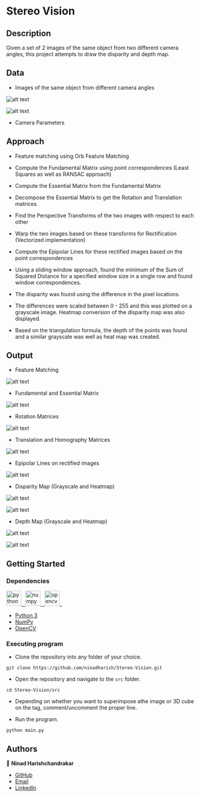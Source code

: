 # Stereo Vision

## Description

Given a set of 2 images of the same object from two different camera angles, this project attempts to draw the disparity and depth map.


## Data

* Images of the same object from different camera angles

![alt text](/data/octagon/im0.png)

![alt text](/data/octagon/im1.png)

* Camera Parameters


## Approach

* Feature matching using Orb Feature Matching

* Compute the Fundamental Matrix using point correspondences (Least Squares as well as RANSAC approach)

* Compute the Essential Matrix from the Fundamental Matrix

* Decompose the Essential Matrix to get the Rotation and Translation matrices

* Find the Perspective Transforms of the two images with respect to each other

* Warp the two images based on these transforms for Rectification (Vectorized implementation)

* Compute the Epipolar Lines for these rectified images based on the point correspondences

* Using a sliding window approach, found the minimum of the Sum of Squared Distance for a specified window size in a single row and found window correspondences.

* The disparity was found using the difference in the pixel locations.

* The differences were scaled between 0 - 255 and this was plotted on a grayscale image. Heatmap conversion of the disparity map was also displayed.

* Based on the triangulation formula, the depth of the points was found and a similar grayscale was well as heat map was created.


## Output

* Feature Matching

![alt text](/output/out1.jpg)

* Fundamental and Essential Matrix

![alt text](/output/out2.png)

* Rotation Matrices

![alt text](/output/out3.png)

* Translation and Homography Matrices

![alt text](/output/out4.png)

* Epipolar Lines on rectified images

![alt text](/output/out5.jpg)

* Disparity Map (Grayscale and Heatmap)

![alt text](/output/out6.png)

![alt text](/output/out7.png)

* Depth Map (Grayscale and Heatmap)

![alt text](/output/out8.png)

![alt text](/output/out9.png)



## Getting Started

### Dependencies

<p align="left"> 
<a href="https://www.python.org" target="_blank" rel="noreferrer"> <img src="https://raw.githubusercontent.com/devicons/devicon/master/icons/python/python-original.svg" alt="python" width="40" height="40"/>&ensp; </a>
<a href="https://numpy.org/" target="_blank" rel="noreferrer"> <img src="https://www.codebykelvin.com/learning/python/data-science/numpy-series/cover-numpy.png" alt="numpy" width="40" height="40"/>&ensp; </a>
<a href="https://opencv.org/" target="_blank" rel="noreferrer"> <img src="https://avatars.githubusercontent.com/u/5009934?v=4&s=400" alt="opencv" width="40" height="40"/>&ensp; </a>

* [Python 3](https://www.python.org/)
* [NumPy](https://numpy.org/)
* [OpenCV](https://opencv.org/)


### Executing program

* Clone the repository into any folder of your choice.
```
git clone https://github.com/ninadharish/Stereo-Vision.git
```

* Open the repository and navigate to the `src` folder.
```
cd Stereo-Vision/src
```
* Depending on whether you want to superimpose athe image or 3D cube on the tag, comment/uncomment the proper line.

* Run the program.
```
python main.py
```


## Authors

👤 **Ninad Harishchandrakar**

* [GitHub](https://github.com/ninadharish)
* [Email](mailto:ninad.harish@gmail.com)
* [LinkedIn](https://linkedin.com/in/ninadharish)
